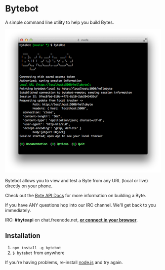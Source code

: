 Bytebot
===

A simple command line utility to help you build Bytes.

![image](ByteBot.png)

Bytebot allows you to view and test a Byte from any URL (local or live) directly on your phone.

Check out the [Byte API Docs](https://github.com/onehq/byte-api) for more information on building a Byte.

If you have ANY questions hop into our IRC channel. We'll get back to you immediately.

IRC: **#byteapi** on chat.freenode.net, **[or connect in your browser](http://webchat.freenode.net/?randomnick=1&channels=%23byteapi&prompt=0&uio=Mj10cnVlJjQ9dHJ1ZSYxMT0yNDY15)**.

## Installation

1. `npm install -g bytebot`
2. `$ bytebot` from anywhere

If you're having problems, re-install [node.js](http://nodejs.org) and try again.
